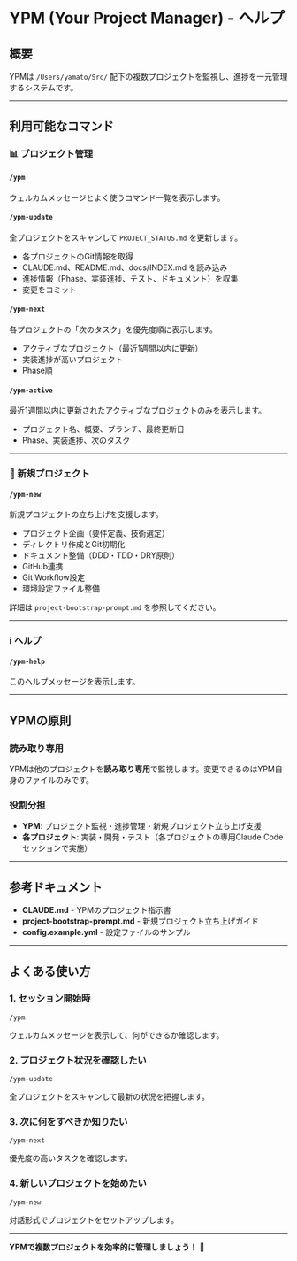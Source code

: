 # YPM (Your Project Manager) - ヘルプ

## 概要

YPMは `/Users/yamato/Src/` 配下の複数プロジェクトを監視し、進捗を一元管理するシステムです。

---

## 利用可能なコマンド

### 📊 プロジェクト管理

#### `/ypm`
ウェルカムメッセージとよく使うコマンド一覧を表示します。

#### `/ypm-update`
全プロジェクトをスキャンして `PROJECT_STATUS.md` を更新します。
- 各プロジェクトのGit情報を取得
- CLAUDE.md、README.md、docs/INDEX.md を読み込み
- 進捗情報（Phase、実装進捗、テスト、ドキュメント）を収集
- 変更をコミット

#### `/ypm-next`
各プロジェクトの「次のタスク」を優先度順に表示します。
- アクティブなプロジェクト（最近1週間以内に更新）
- 実装進捗が高いプロジェクト
- Phase順

#### `/ypm-active`
最近1週間以内に更新されたアクティブなプロジェクトのみを表示します。
- プロジェクト名、概要、ブランチ、最終更新日
- Phase、実装進捗、次のタスク

---

### 🚀 新規プロジェクト

#### `/ypm-new`
新規プロジェクトの立ち上げを支援します。
- プロジェクト企画（要件定義、技術選定）
- ディレクトリ作成とGit初期化
- ドキュメント整備（DDD・TDD・DRY原則）
- GitHub連携
- Git Workflow設定
- 環境設定ファイル整備

詳細は `project-bootstrap-prompt.md` を参照してください。

---

### ℹ️  ヘルプ

#### `/ypm-help`
このヘルプメッセージを表示します。

---

## YPMの原則

### 読み取り専用
YPMは他のプロジェクトを**読み取り専用**で監視します。変更できるのはYPM自身のファイルのみです。

### 役割分担
- **YPM**: プロジェクト監視・進捗管理・新規プロジェクト立ち上げ支援
- **各プロジェクト**: 実装・開発・テスト（各プロジェクトの専用Claude Codeセッションで実施）

---

## 参考ドキュメント

- **CLAUDE.md** - YPMのプロジェクト指示書
- **project-bootstrap-prompt.md** - 新規プロジェクト立ち上げガイド
- **config.example.yml** - 設定ファイルのサンプル

---

## よくある使い方

### 1. セッション開始時
```
/ypm
```
ウェルカムメッセージを表示して、何ができるか確認します。

### 2. プロジェクト状況を確認したい
```
/ypm-update
```
全プロジェクトをスキャンして最新の状況を把握します。

### 3. 次に何をすべきか知りたい
```
/ypm-next
```
優先度の高いタスクを確認します。

### 4. 新しいプロジェクトを始めたい
```
/ypm-new
```
対話形式でプロジェクトをセットアップします。

---

**YPMで複数プロジェクトを効率的に管理しましょう！** 🚀
